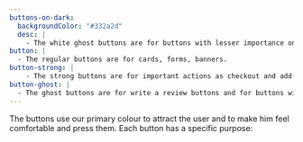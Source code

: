 ```yaml
---
buttons-on-dark:
  backgroundColor: "#332a2d"
  desc: |
    - The white ghost buttons are for buttons with lesser importance on dark backgrounds.
button: |
  - The regular buttons are for cards, forms, banners.
button-strong: |
    - The strong buttons are for important actions as checkout and add-to-cart. They are bright and motivational.
button-ghost: |
  - The ghost buttons are for write a review buttons and for buttons with lesser importance.
---
```


The buttons use our primary colour to attract the user and to make him feel comfortable and press them. Each button has a specific purpose:
